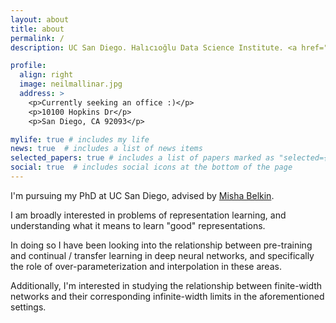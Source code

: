```yaml
---
layout: about
title: about
permalink: /
description: UC San Diego. Halıcıoğlu Data Science Institute. <a href="mailto:nmallina@ucsd.edu">nmallina@ucsd.edu</a>.

profile:
  align: right
  image: neilmallinar.jpg
  address: >
    <p>Currently seeking an office :)</p>
    <p>10100 Hopkins Dr</p>
    <p>San Diego, CA 92093</p>

mylife: true # includes my life
news: true  # includes a list of news items
selected_papers: true # includes a list of papers marked as "selected={true}"
social: true  # includes social icons at the bottom of the page
---
```


I'm pursuing my PhD at UC San Diego, advised by <a href="http://misha.belkin-wang.org/">Misha Belkin</a>.

I am broadly interested in problems of representation learning, and understanding what it means to learn "good" representations.

In doing so I have been looking into the relationship between pre-training and continual / transfer learning in deep neural networks,
and specifically the role of over-parameterization and interpolation in these areas.

Additionally, I'm interested in studying the relationship between finite-width networks and their corresponding infinite-width limits in the aforementioned settings.


<!-- Write your biography here. Tell the world about yourself. Link to your favorite [subreddit](http://reddit.com). You can put a picture in, too. The code is already in, just name your picture `prof_pic.jpg` and put it in the `img/` folder.

Put your address / P.O. box / other info right below your picture. You can also disable any these elements by editing `profile` property of the YAML header of your `_pages/about.md`. Edit `_bibliography/papers.bib` and Jekyll will render your [publications page](/al-folio/publications/) automatically.

Link to your social media connections, too. This theme is set up to use [Font Awesome icons](http://fortawesome.github.io/Font-Awesome/) and [Academicons](https://jpswalsh.github.io/academicons/), like the ones below. Add your Facebook, Twitter, LinkedIn, Google Scholar, or just disable all of them. -->

